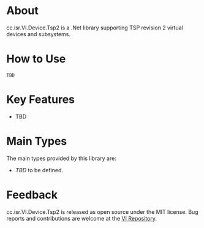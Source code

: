 # About

cc.isr.VI.Device.Tsp2 is a .Net library supporting TSP revision 2 virtual devices and subsystems.

# How to Use

```
TBD
```

# Key Features

* TBD

# Main Types

The main types provided by this library are:

* _TBD_ to be defined.

# Feedback

cc.isr.VI.Device.Tsp2 is released as open source under the MIT license.
Bug reports and contributions are welcome at the [VI Repository].

[VI Repository]: https://www.github.com/atecoder/ds.vi.ivi

